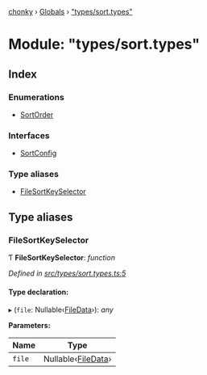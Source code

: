 [chonky](../README.md) › [Globals](../globals.md) › ["types/sort.types"](_types_sort_types_.md)

# Module: "types/sort.types"

## Index

### Enumerations

* [SortOrder](../enums/_types_sort_types_.sortorder.md)

### Interfaces

* [SortConfig](../interfaces/_types_sort_types_.sortconfig.md)

### Type aliases

* [FileSortKeySelector](_types_sort_types_.md#filesortkeyselector)

## Type aliases

###  FileSortKeySelector

Ƭ **FileSortKeySelector**: *function*

*Defined in [src/types/sort.types.ts:5](https://github.com/TimboKZ/Chonky/blob/603fef8/src/types/sort.types.ts#L5)*

#### Type declaration:

▸ (`file`: Nullable‹[FileData](../interfaces/_types_files_types_.filedata.md)›): *any*

**Parameters:**

Name | Type |
------ | ------ |
`file` | Nullable‹[FileData](../interfaces/_types_files_types_.filedata.md)› |
